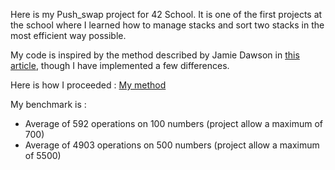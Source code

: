 Here is my Push_swap project for 42 School. It is one of the first projects at the school where I learned how to manage stacks and sort two stacks in the most efficient way possible.

My code is inspired by the method described by Jamie Dawson in [this article](https://medium.com/@jamierobertdawson/push-swap-the-least-amount-of-moves-with-two-stacks-d1e76a71789a), though I have implemented a few differences.

Here is how I proceeded : [My method](https://medium.com/@kilfenbaridon/how-to-over-optimize-an-algorithm-push-swap-42-school-project-d01a50e5fd78)

My benchmark is :
- Average of 592 operations on 100 numbers (project allow a maximum of 700)
- Average of 4903 operations on 500 numbers (project allow a maximum of 5500)
